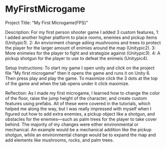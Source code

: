 # MyFirstMicrogame

Project Title: "My First Microgame(FPS)" 

Description: For my first person shooter game I added 3 custom features, 1: I added another higher platform to place rooms, enemies and pickup items (Unitypic1). 2: An enviorment change adiing mushrooms and trees to protect the player for the larger amount of enimies around the map (Unitypic2). 3: More enimeies for the player to fight and strategize against (Unitypic3). 4: A pickup shotgun for the player to use to defeat the enimeis (Unitypic4).

Setup Instructions: To start my game I open unity and click on the project file "My first microgame" then it opens the game and runs it on Unity 6. Then press play and play the game. To maximize click the 3 dots at the top of the game and when the tab opens under it click maximize.

Reflection: As I made my first microgame, I learned how to change the color of the floor, raise the jump height of the character, and create custom features using prefabs. All of these were covered in the tutorials, which helped me along the way, but I was really impressed with myself when I figured out how to add extra enemies, a pickup object like a shotgun, and obstacles for the enemies—such as palm trees for the player to take cover behind. The majority of my changes were either environmental or mechanical. An example would be a mechanical addition like the pickup shotgun, while an environmental change would be to expand the map and add elements like mushrooms, rocks, and palm trees.
